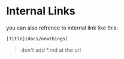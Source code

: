 # Internal Links

you can also refrence to internal link like this:

```
[Title](docs/newthings)
```

> don't add \*.md at the url
